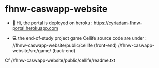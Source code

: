 # fhnw-caswapp-website

- 👋 Hi, the portal is deployed on heroku : https://cyriadam-fhnw-portal.herokuapp.com

-  💻 the end-of-study project game Cellife source code are under :
  //fhnw-caswapp-website/public/cellife (front-end)
  //fhnw-caswapp-website/src/game/      (back-end)

  Cf //fhnw-caswapp-website/public/cellife/readme.txt
